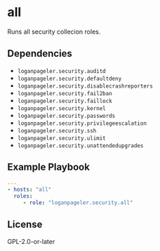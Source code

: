 # all

Runs all security collecion roles.

## Dependencies

* `loganpageler.security.auditd`
* `loganpageler.security.defaultdeny`
* `loganpageler.security.disablecrashreporters`
* `loganpageler.security.fail2ban`
* `loganpageler.security.faillock`
* `loganpageler.security.kernel`
* `loganpageler.security.passwords`
* `loganpageler.security.privilegeescalation`
* `loganpageler.security.ssh`
* `loganpageler.security.ulimit`
* `loganpageler.security.unattendedupgrades`

## Example Playbook

```yaml
---
- hosts: "all"
  roles:
     - role: "loganpageler.security.all"
```

## License

GPL-2.0-or-later
